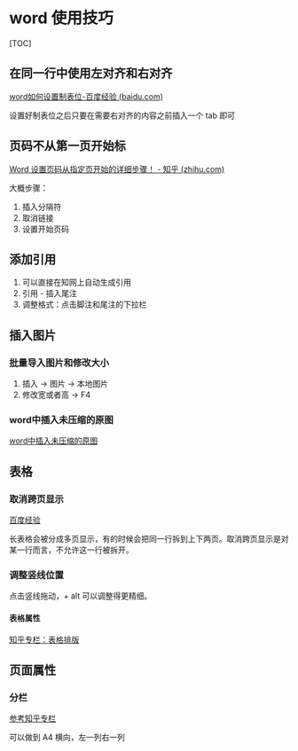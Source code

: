 # word 使用技巧


[TOC]



## 在同一行中使用左对齐和右对齐



[word如何设置制表位-百度经验 (baidu.com)](https://jingyan.baidu.com/article/d5a880ebc0abd413f147cc8c.html)

设置好制表位之后只要在需要右对齐的内容之前插入一个 tab 即可



## 页码不从第一页开始标



[Word 设置页码从指定页开始的详细步骤！ - 知乎 (zhihu.com)](https://zhuanlan.zhihu.com/p/148841718)

大概步骤：

1. 插入分隔符
2. 取消链接
3. 设置开始页码



## 添加引用



1. 可以直接在知网上自动生成引用
2. 引用 - 插入尾注
3. 调整格式：点击脚注和尾注的下拉栏


## 插入图片

### 批量导入图片和修改大小

1. 插入 -> 图片 -> 本地图片
2. 修改宽或者高 -> F4

### word中插入未压缩的原图

[word中插入未压缩的原图](https://blog.csdn.net/tystuxd/article/details/84887632)


## 表格

### 取消跨页显示

[百度经验](https://jingyan.baidu.com/article/36d6ed1fb6d75e1bcf488395.html)

长表格会被分成多页显示，有的时候会把同一行拆到上下两页。取消跨页显示是对某一行而言，不允许这一行被拆开。

### 调整竖线位置

点击竖线拖动，+ alt 可以调整得更精细。

#### 表格属性

[知乎专栏：表格排版](https://zhuanlan.zhihu.com/p/40704381)

## 页面属性

### 分栏

[参考知乎专栏](https://zhuanlan.zhihu.com/p/40373711)

可以做到 A4 横向，左一列右一列